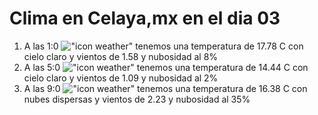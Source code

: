 # Clima en Celaya,mx en el dia 03

1. A las 1:0 !["icon weather"](http://openweathermap.org/img/w/01n.png) tenemos una temperatura de 17.78 C con cielo claro y  vientos de 1.58 y nubosidad al 8%
1. A las 5:0 !["icon weather"](http://openweathermap.org/img/w/01n.png) tenemos una temperatura de 14.44 C con cielo claro y  vientos de 1.09 y nubosidad al 2%
1. A las 9:0 !["icon weather"](http://openweathermap.org/img/w/03d.png) tenemos una temperatura de 16.38 C con nubes dispersas y  vientos de 2.23 y nubosidad al 35%
